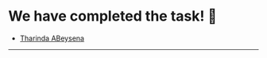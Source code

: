 # We have completed the task! :raised_hands:

- [Tharinda ABeysena](https://ab3y4.github.io/My-Site/#)

---------------------------------------------------------------------------
